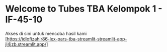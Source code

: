 # Welcome to Tubes TBA Kelompok 1 - IF-45-10

Akses di sini untuk mencoba hasil kami
<br>[https://idlofizahir86-lex-pars-tba-streamlit-streamlit-app-jl4jzb.streamlit.app/]</br>
